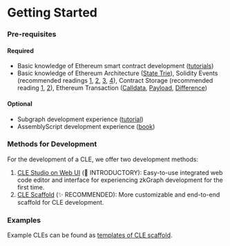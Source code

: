 # Getting Started

### Pre-requisites

#### Required

* Basic knowledge of Ethereum smart contract development ([tutorials](https://ethereum.org/en/developers/tutorials/))
* Basic knowledge of Ethereum Architecture ([State Trie](https://medium.com/@eiki1212/ethereum-state-trie-architecture-explained-a30237009d4e)), Solidity Events (recommended readings [1](https://consensys.net/blog/developers/guide-to-events-and-logs-in-ethereum-smart-contracts/), [2](https://medium.com/mycrypto/understanding-event-logs-on-the-ethereum-blockchain-f4ae7ba50378), [3](https://thegraph.com/blog/event-driven-development-unlocking-optimized-dapps-and-subgraphs/), [4](https://mirror.xyz/spacesailor.eth/LEe2yoLoqy97BWHyO6J65XhnG8t33Nmvz\_Vsa3ve7rY)), Contract Storage (recommended reading [1](https://docs.soliditylang.org/en/v0.8.17/internals/layout\_in\_storage.html), [2](https://degatchi.com/articles/low\_level\_guide\_to\_soliditys\_storage\_management)), Ethereum Transaction ([Calldata](https://www.quicknode.com/guides/ethereum-development/transactions/ethereum-transaction-calldata), [Payload](https://oxpampam.hashnode.dev/ethereum-transaction-payload-explained), [Difference](https://ethereum.stackexchange.com/questions/127048/calldata-and-payload-for-multiple-calls))

#### Optional

* Subgraph development experience ([tutorial](https://thegraph.academy/developers/defining-a-subgraph/))
* AssemblyScript development experience ([book](https://www.assemblyscript.org/concepts.html))

### Methods for Development

For the development of a CLE, we offer two development methods:

1. [CLE Studio on Web UI](1.-zkgraph-studio-ui.md) (🐣 INTRODUCTORY): Easy-to-use integrated web code editor and interface for experiencing zkGraph development for the first time.
2. [CLE Scaffold](2.-zkgraph-scaffold.md) (✨ RECOMMENDED): More customizable and end-to-end scaffold for CLE development.

### Examples

Example CLEs can be found as [templates of CLE scaffold](https://github.com/ora-io/cle-cli/tree/main/packages/create-zkgraph/templates).
